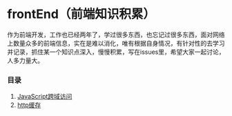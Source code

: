 # frontEnd（前端知识积累）
作为前端开发，工作也已经两年了，学过很多东西，也忘记过很多东西，面对网络上数量众多的前端信息，实在是难以消化，唯有根据自身情况，有针对性的去学习并记录，抓住某一个知识点深入，慢慢积累，写在issues里，希望大家一起讨论，人多力量大。
### 目录
1. [JavaScript跨域访问](https://github.com/andyChenAn/frontEnd/issues/1)
1. [http缓存](https://github.com/andyChenAn/frontEnd/issues/2)